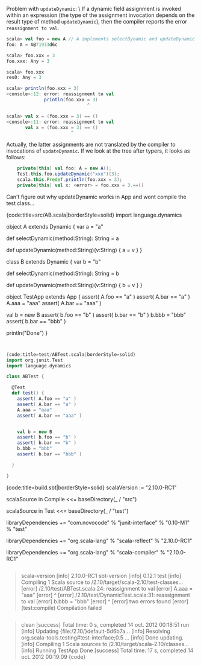 Problem with `updateDynamic`:
\\
If a dynamic field assignment is invoked within an expression (the type of the assignment invocation depends on the result type of method `updateDynamic`), then the compiler reports the error `reassignment to val`. 

```scala
scala> val foo = new A // A implements selectDynamic and updateDynamic
foo: A = A@71933d6c

scala> foo.xxx = 3
foo.xxx: Any = 3

scala> foo.xxx
res0: Any = 3

scala> println(foo.xxx = 3)
<console>:12: error: reassignment to val
              println(foo.xxx = 3)
                              ^

scala> val x = (foo.xxx = 3) == ()
<console>:11: error: reassignment to val
       val x = (foo.xxx = 3) == ()
                        ^
```
Actually, the latter assignments are not translated by the compiler to invocations of `updateDynamic`. If we look at the tree after typers, it looks as follows:
```scala
    private[this] val foo: A = new A();
    Test.this.foo.updateDynamic("xxx")(3);
    scala.this.Predef.println(foo.xxx = 3);
    private[this] val x: <error> = foo.xxx = 3.==()
```
Can't figure out why updateDynamic works in App and wont compile the test class...

{code:title=src/AB.scala|borderStyle=solid}
import language.dynamics

object A extends Dynamic {
  var a = "a"

  def selectDynamic(method:String): String = a

  def updateDynamic(method:String)(v:String) { a = v }
}

class B extends Dynamic {
  var b = "b"

  def selectDynamic(method:String): String = b

  def updateDynamic(method:String)(v:String) { b = v }
}

object TestApp extends App {
  assert( A.foo == "a" )
  assert( A.bar == "a" )
  A.aaa = "aaa"
  assert( A.bar == "aaa" )


  val b = new B
  assert( b.foo == "b" )
  assert( b.bar == "b" )
  b.bbb = "bbb"
  assert( b.bar == "bbb" )

  println("Done")
}
```scala


{code:title=test/ABTest.scala|borderStyle=solid}
import org.junit.Test
import language.dynamics

class ABTest {

  @Test
  def test() {
    assert( A.foo == "a" )
    assert( A.bar == "a" )
    A.aaa = "aaa"
    assert( A.bar == "aaa" )


    val b = new B
    assert( b.foo == "b" )
    assert( b.bar == "b" )
    b.bbb = "bbb"
    assert( b.bar == "bbb" )

  }

}
```

{code:title=build.sbt|borderStyle=solid}
scalaVersion := "2.10.0-RC1"

scalaSource in Compile <<= baseDirectory(_ / "src")

scalaSource in Test <<= baseDirectory(_ / "test")

libraryDependencies += "com.novocode" % "junit-interface" % "0.10-M1" % "test"

libraryDependencies += "org.scala-lang" % "scala-reflect" % "2.10.0-RC1"

libraryDependencies += "org.scala-lang" % "scala-compiler" % "2.10.0-RC1"
```scala


```
> scala-version
[info] 2.10.0-RC1
> sbt-version
[info] 0.12.1
> test
[info] Compiling 1 Scala source to /2.10/target/scala-2.10/test-classes...
[error] /2.10/test/ABTest.scala:24: reassignment to val
[error]     A.aaa = "aaa"
[error]           ^
[error] /2.10/test/DynamicTest.scala:31: reassignment to val
[error]     b.bbb = "bbb"
[error]           ^
[error] two errors found
[error] (test:compile) Compilation failed
```scala

```
> clean
[success] Total time: 0 s, completed 14 oct. 2012 00:18:51
> run
[info] Updating {file:/2.10/}default-5d6b7a...
[info] Resolving org.scala-tools.testing#test-interface;0.5 ...
[info] Done updating.
[info] Compiling 1 Scala sources to /2.10/target/scala-2.10/classes...
[info] Running TestApp 
Done
[success] Total time: 17 s, completed 14 oct. 2012 00:19:09
{code}
